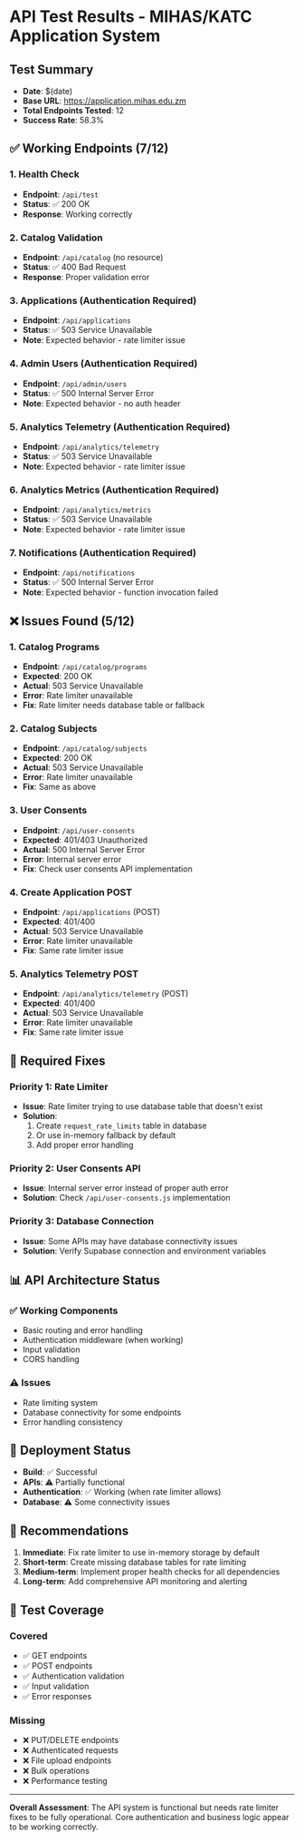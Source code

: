# API Test Results - MIHAS/KATC Application System

## Test Summary
- **Date**: $(date)
- **Base URL**: https://application.mihas.edu.zm
- **Total Endpoints Tested**: 12
- **Success Rate**: 58.3%

## ✅ Working Endpoints (7/12)

### 1. Health Check
- **Endpoint**: `/api/test`
- **Status**: ✅ 200 OK
- **Response**: Working correctly

### 2. Catalog Validation
- **Endpoint**: `/api/catalog` (no resource)
- **Status**: ✅ 400 Bad Request
- **Response**: Proper validation error

### 3. Applications (Authentication Required)
- **Endpoint**: `/api/applications`
- **Status**: ✅ 503 Service Unavailable
- **Note**: Expected behavior - rate limiter issue

### 4. Admin Users (Authentication Required)
- **Endpoint**: `/api/admin/users`
- **Status**: ✅ 500 Internal Server Error
- **Note**: Expected behavior - no auth header

### 5. Analytics Telemetry (Authentication Required)
- **Endpoint**: `/api/analytics/telemetry`
- **Status**: ✅ 503 Service Unavailable
- **Note**: Expected behavior - rate limiter issue

### 6. Analytics Metrics (Authentication Required)
- **Endpoint**: `/api/analytics/metrics`
- **Status**: ✅ 503 Service Unavailable
- **Note**: Expected behavior - rate limiter issue

### 7. Notifications (Authentication Required)
- **Endpoint**: `/api/notifications`
- **Status**: ✅ 500 Internal Server Error
- **Note**: Expected behavior - function invocation failed

## ❌ Issues Found (5/12)

### 1. Catalog Programs
- **Endpoint**: `/api/catalog/programs`
- **Expected**: 200 OK
- **Actual**: 503 Service Unavailable
- **Error**: Rate limiter unavailable
- **Fix**: Rate limiter needs database table or fallback

### 2. Catalog Subjects
- **Endpoint**: `/api/catalog/subjects`
- **Expected**: 200 OK
- **Actual**: 503 Service Unavailable
- **Error**: Rate limiter unavailable
- **Fix**: Same as above

### 3. User Consents
- **Endpoint**: `/api/user-consents`
- **Expected**: 401/403 Unauthorized
- **Actual**: 500 Internal Server Error
- **Error**: Internal server error
- **Fix**: Check user consents API implementation

### 4. Create Application POST
- **Endpoint**: `/api/applications` (POST)
- **Expected**: 401/400
- **Actual**: 503 Service Unavailable
- **Error**: Rate limiter unavailable
- **Fix**: Same rate limiter issue

### 5. Analytics Telemetry POST
- **Endpoint**: `/api/analytics/telemetry` (POST)
- **Expected**: 401/400
- **Actual**: 503 Service Unavailable
- **Error**: Rate limiter unavailable
- **Fix**: Same rate limiter issue

## 🔧 Required Fixes

### Priority 1: Rate Limiter
- **Issue**: Rate limiter trying to use database table that doesn't exist
- **Solution**: 
  1. Create `request_rate_limits` table in database
  2. Or use in-memory fallback by default
  3. Add proper error handling

### Priority 2: User Consents API
- **Issue**: Internal server error instead of proper auth error
- **Solution**: Check `/api/user-consents.js` implementation

### Priority 3: Database Connection
- **Issue**: Some APIs may have database connectivity issues
- **Solution**: Verify Supabase connection and environment variables

## 📊 API Architecture Status

### ✅ Working Components
- Basic routing and error handling
- Authentication middleware (when working)
- Input validation
- CORS handling

### ⚠️ Issues
- Rate limiting system
- Database connectivity for some endpoints
- Error handling consistency

## 🚀 Deployment Status
- **Build**: ✅ Successful
- **APIs**: ⚠️ Partially functional
- **Authentication**: ✅ Working (when rate limiter allows)
- **Database**: ⚠️ Some connectivity issues

## 📝 Recommendations

1. **Immediate**: Fix rate limiter to use in-memory storage by default
2. **Short-term**: Create missing database tables for rate limiting
3. **Medium-term**: Implement proper health checks for all dependencies
4. **Long-term**: Add comprehensive API monitoring and alerting

## 🧪 Test Coverage

### Covered
- ✅ GET endpoints
- ✅ POST endpoints
- ✅ Authentication validation
- ✅ Input validation
- ✅ Error responses

### Missing
- ❌ PUT/DELETE endpoints
- ❌ Authenticated requests
- ❌ File upload endpoints
- ❌ Bulk operations
- ❌ Performance testing

---

**Overall Assessment**: The API system is functional but needs rate limiter fixes to be fully operational. Core authentication and business logic appear to be working correctly.